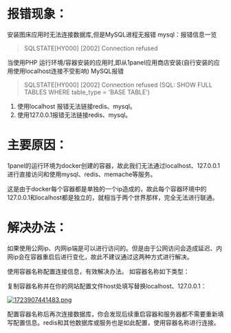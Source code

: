 # 报错现象：
安装图床应用时无法连接数据库,但是MySQL进程无报错
mysql：报错信息一览

> SQLSTATE[HY000] [2002] Connection refused


当使用PHP 运行环境/容器安装的应用时,即从1panel应用商店安装(自行安装的应用使用localhost连接不受影响)
MySQL报错

> SQLSTATE[HY000] [2002] Connection refused (SQL: SHOW FULL TABLES WHERE table_type = 'BASE TABLE')

1. 使用localhost 报错无法链接redis、mysql。
2. 使用127.0.0.1报错无法链接redis、mysql。

# 主要原因：

1panel的运行环境为docker创建的容器，故此我们无法通过localhost、127.0.0.1进行直接访问和使用mysql、redis、memache等服务。

这是由于docker每个容器都是单独的一个ip造成的，故此每个容器环境中的127.0.0.1和localhost都是独立的，就相当于两个世界那样，完全无法进行联通。

# 解决办法：

如果使用公网ip、内网ip端是可以进行访问的。但是由于公网访问会造成延迟、内网ip会在容器重启后进行变化，故此不建议通过这两种方式进行解决。

使用容器名称配置连接信息，有效解决办法。
如容器名称如下类型：

复制容器名称并在你的网站配置文件host处填写替换localhost、127.0.0.1：

[![1723907441483.png](http://23.224.239.232:40027/i/2024/08/17/66c0bd740391b.png)](http://23.224.239.232:40027/i/2024/08/17/66c0bd740391b.png)

配置容器名称后再次连接数据库，你会发现后续重启容器和服务器都不需要重新填写配置信息。redis和其他数据库或服务也是如此配置，使用容器名称进行连接。